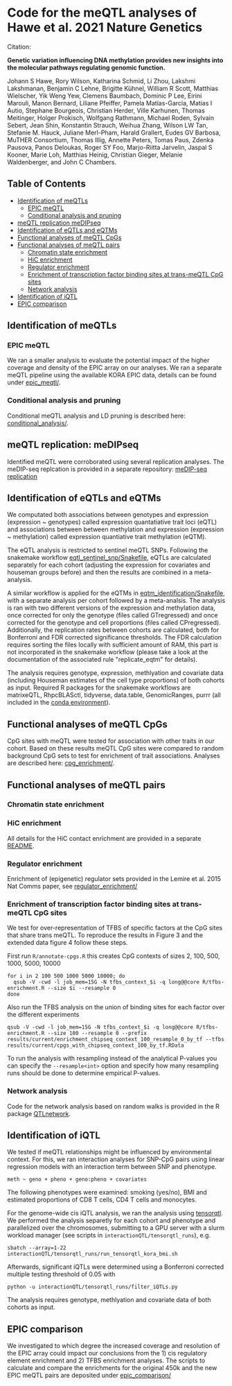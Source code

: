 # Code for the meQTL analyses of Hawe et al. 2021 Nature Genetics

Citation:

**Genetic variation influencing DNA methylation provides new insights into the molecular pathways regulating genomic function.**

Johann S Hawe, Rory Wilson, Katharina Schmid, Li Zhou, Lakshmi Lakshmanan, Benjamin C Lehne, Brigitte Kühnel, William R Scott, Matthias Wielscher, Yik Weng Yew, Clemens Baumbach, Dominic P Lee, Eirini Marouli, Manon Bernard, Liliane Pfeiffer, Pamela Matías-García, Matias I Autio, Stephane Bourgeois, Christian Herder, Ville Karhunen, Thomas Meitinger, Holger Prokisch, Wolfgang Rathmann, Michael Roden, Sylvain Sebert, Jean Shin, Konstantin Strauch, Weihua Zhang, Wilson LW Tan, Stefanie M. Hauck, Juliane Merl-Pham, Harald Grallert, Eudes GV Barbosa, MuTHER Consortium, Thomas Illig, Annette Peters, Tomas Paus, Zdenka Pausova, Panos Deloukas, Roger SY Foo, Marjo-Riitta Jarvelin, Jaspal S Kooner, Marie Loh, Matthias Heinig, Christian Gieger, Melanie Waldenberger, and John C Chambers.


## Table of Contents


   * [Identification of meQTLs](#identification-of-meqtls)
      * [EPIC meQTL](#epic-meqtl)
      * [Conditional analysis and pruning](#conditional-analysis-and-pruning)
   * [meQTL replication meDIPseq](#meqtl-replication-medipseq) 
   * [Identification of eQTLs and eQTMs](#identification-of-eqtls-and-eqtms)
   * [Functional analyses of meQTL CpGs](#functional-analyses-of-meqtl-cpgs)
   * [Functional analyses of meQTL pairs](#functional-analyses-of-meqtl-pairs)
      * [Chromatin state enrichment](#chromatin-state-enrichment)
      * [HiC enrichment](#hic-enrichment)
      * [Regulator enrichment](#regulator-enrichment)
      * [Enrichment of transcription factor binding sites at trans-meQTL CpG sites](#enrichment-of-transcription-factor-binding-sites-at-trans-meqtl-cpg-sites)
      * [Network analysis](#network-analysis)
   * [Identification of iQTL](#identification-of-iqtl)
   * [EPIC comparison](#epic-comparison)

## Identification of meQTLs

### EPIC meQTL

We ran a smaller analysis to evaluate the potential impact of the higher coverage and density of the EPIC array on our analyses.
We ran a separate meQTL pipeline using the available KORA EPIC data, details can be found under [epic_meqtl/](epic_meqtl/).

### Conditional analysis and pruning
Conditional meQTL analysis and LD pruning is described here: [conditional_analysis/](conditional_analysis/).

## meQTL replication: meDIPseq

Identified meQTL were corroborated using several replication analyses.
The meDIP-seq replcation is provided in a separate repository: [meDIP-seq replication](medipseq_replication/)

## Identification of eQTLs and eQTMs

We computated both associations between genotypes and expression (expression ~ genotypes) called expression quantatiative trait loci (eQTL) and associations between between methylation and expression (expression ~ methylation) called expression quantiative trait methylation (eQTM).

The eQTL analysis is restricted to sentinel meQTL SNPs. Following the snakemake workflow [eqtl_sentinel_snp/Snakefile](eqtl_sentinel_snp/Snakefile.sm), eQTLs are calculated separately for each cohort (adjusting the expression for covariates and houseman groups before) and then the results are combined in a meta-analysis. 

A similar workflow is applied for the eQTMs in [eqtm_identification/Snakefile](eqtm_identificaton/Snakemake.sm), with a separate analysis per cohort followed by a meta-analsis. The analysis is ran with two different versions of the expression and methylation data, once corrected for only the genotype (files called GTregressed) and once corrected for the genotype and cell proportions (files called CPregressed). Additionally, the replication rates between cohorts are calculated, both for Bonferroni and FDR corrected significance thresholds. The FDR calculation requires sorting the files locally with sufficient amount of RAM, this part is not incorporated in the snakemake workflow (please take a look at the documentation of the associated rule "replicate_eqtm" for details).

The analysis requires genotype, expression, methlyation and covariate data (including Houseman estimates of the cell type proportions) of both cohorts as input. Required R packages for the snakemake workflows are matrixeQTL, RhpcBLASctl, tidyverse, data.table, GenomicRanges, purrr (all included  in the [conda environment](epic_meqtl/envs/rbio.yaml)).

## Functional analyses of meQTL CpGs
CpG sites with meQTL were tested for association with other traits in our cohort. Based on these results meQTL CpG sites were compared to random background CpG sets to test for enrichment of trait associations. Analyses are described here: [cpg_enrichment/](cpg_enrichment/).

## Functional analyses of meQTL pairs

### Chromatin state enrichment

### HiC enrichment

All details for the HiC contact enrichment are provided in a separate [README](hic_enrichment/README.md).

### Regulator enrichment

Enrichment of (epigenetic) regulator sets provided in the Lemire et al. 2015 Nat Comms paper, see [regulator_enrichment/](./regulator_enrichment/)

### Enrichment of transcription factor binding sites at trans-meQTL CpG sites

We test for over-representation of TFBS of specific factors at the CpG sites that share trans meQTL. To reproduce the results in Figure 3 and the extended data figure 4 follow these steps.

First run `R/annotate-cpgs.R` this creates CpG contexts of sizes 2, 100, 500,
1000, 5000, 10000

```{bash}
for i in 2 100 500 1000 5000 10000; do
  qsub -V -cwd -l job_mem=15G -N tfbs_context_$i -q long@@core R/tfbs-enrichment.R --size $i --resample 0
done
```

Also run the TFBS analysis on the union of binding sites for each factor over
the different experiments

```{bash}
qsub -V -cwd -l job_mem=15G -N tfbs_context_$i -q long@@core R/tfbs-enrichment.R --size 100 --resample 0 --prefix results/current/enrichment_chipseq_context_100_resample_0_by_tf --tfbs results/current/cpgs_with_chipseq_context_100_by_tf.RData
```

To run the analysis with resampling instead of the analytical P-values you can specify the `--resample<int>` option and specify how many resampling runs should be done to determine empirical P-values. 

### Network analysis

Code for the network analysis based on random walks is provided in the R package [QTLnetwork](https://github.com/heiniglab/QTLnetwork).

## Identification of iQTL

We tested if meQTL relationships might be influenced by environmental context. For this, we ran interaction analyses for SNP-CpG pairs using linear regression models with an interaction term between SNP and phenotype. 

```
meth ~ geno + pheno + geno:pheno + covariates
```

The following phenotypes were examined: smoking (yes/no), BMI and estimated proportions of CD8 T cells, CD4 T cells and monocytes. 

For the genome-wide cis iQTL analysis, we ran the analysis using [tensorqtl](https://github.com/broadinstitute/tensorqtl). We performed the analysis separetly for each cohort and phenotype and parallelized over the chromosomes, submitting to a GPU server with a slurm workload manager (see scripts in `interactionQTL/tensorqtl_runs`), e.g.

```{bash}
sbatch --array=1-22 interactionQTL/tensorqtl_runs/run_tensorqtl_kora_bmi.sh 
```
Afterwards, significant iQTLs were determined using a Bonferroni corrected multiple testing threshold of 0.05 with

```{bash}
python -u interactionQTL/tensorqtl_runs/filter_iQTLs.py
```
The analysis requires genotype, methlyation and covariate data of both cohorts as input.

## EPIC comparison

We investigated to which degree the increased coverage and resolution of the EPIC array could impact our conclusions from the 1) cis regulatory element enrichment and 2) TFBS enrichment analyses.
The scripts to calculate and compare the enrichments for the original 450k and the new EPIC meQTL pairs are deposited under [epic_comparison/](epic_comparison/)
